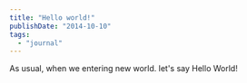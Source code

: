 ```yaml
---
title: "Hello world!"
publishDate: "2014-10-10"
tags:
  - "journal"
---
```


As usual, when we entering new world. let's say Hello World!
